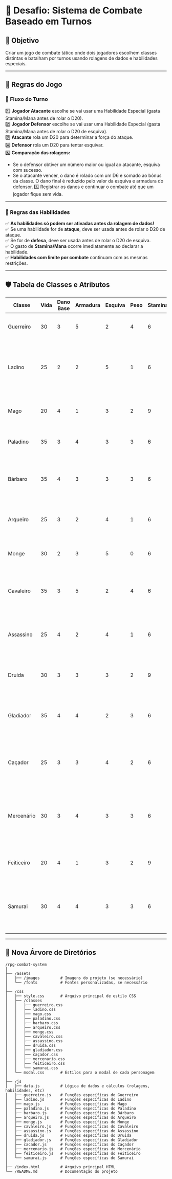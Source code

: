 # 📜 Desafio: Sistema de Combate Baseado em Turnos

## 🎯 Objetivo

Criar um jogo de combate tático onde dois jogadores escolhem classes distintas e batalham por turnos usando rolagens de dados e habilidades especiais.

---

## 📌 Regras do Jogo

### 🎲 Fluxo do Turno
1️⃣ **Jogador Atacante** escolhe se vai usar uma Habilidade Especial (gasta Stamina/Mana antes de rolar o D20).  
2️⃣ **Jogador Defensor** escolhe se vai usar uma Habilidade Especial (gasta Stamina/Mana antes de rolar o D20 de esquiva).  
3️⃣ **Atacante** rola um D20 para determinar a força do ataque.  
4️⃣ **Defensor** rola um D20 para tentar esquivar.  
5️⃣ **Comparação das rolagens:**
- Se o defensor obtiver um número maior ou igual ao atacante, esquiva com sucesso.
- Se o atacante vencer, o dano é rolado com um D6 e somado ao bônus da classe. O dano final é reduzido pelo valor da esquiva e armadura do defensor.
6️⃣ Registrar os danos e continuar o combate até que um jogador fique sem vida.

---

### 📢 Regras das Habilidades

✅ **As habilidades só podem ser ativadas antes da rolagem de dados!**  
✅ Se uma habilidade for de **ataque**, deve ser usada antes de rolar o D20 de ataque.  
✅ Se for de **defesa**, deve ser usada antes de rolar o D20 de esquiva.  
✅ O gasto de **Stamina/Mana** ocorre imediatamente ao declarar a habilidade.  
✅ **Habilidades com limite por combate** continuam com as mesmas restrições.

---

## 🛡️ Tabela de Classes e Atributos

| **Classe**     | **Vida** | **Dano Base** | **Armadura** | **Esquiva** | **Peso** | **Stamina/Mana** | **Habilidade Especial**           | **Custo** | **Penalidade**                          |
|----------------|----------|---------------|--------------|-------------|----------|------------------|------------------------------------|-----------|-----------------------------------------|
| Guerreiro      | 30       | 3             | 5            | 2           | 4        | 6                | Força Brutal: Rola um D8 extra no ataque. | 2 Stamina | -1 defesa no turno seguinte.            |
| Ladino         | 25       | 2             | 2            | 5           | 1        | 6                | Ataque Sorrateiro: Se não foi atacado no turno anterior, rola um D10 extra. | 3 Stamina | Só pode ser usado a cada 2 turnos.      |
| Mago           | 20       | 4             | 1            | 3           | 2        | 9                | Bola de Fogo: Pode rolar um D12 no ataque. | 3 Mana    | -1 esquiva no turno seguinte.           |
| Paladino       | 35       | 3             | 4            | 3           | 3        | 6                | Proteção Divina: Rola um D8 extra na defesa. | 2 Stamina | -2 no próximo ataque.                   |
| Bárbaro        | 35       | 4             | 3            | 3           | 3        | 6                | Fúria: Quando a vida cair abaixo de 15, rola um D10 extra no ataque. | 3 Stamina | Só pode ser usado uma vez por combate.  |
| Arqueiro       | 25       | 3             | 2            | 4           | 1        | 6                | Tiro Preciso: Rola um D8 extra no ataque. | 2 Stamina | -1 esquiva no turno seguinte.           |
| Monge          | 30       | 2             | 3            | 5           | 0        | 6                | Reflexos Aguçados: Rola um D6 extra ao esquivar. | 2 Stamina | -1 dano no próximo ataque.              |
| Cavaleiro      | 35       | 3             | 5            | 2           | 4        | 6                | Defesa Absoluta: Ignora um ataque fraco ou médio. | 3 Stamina | Não pode atacar no turno seguinte.      |
| Assassino      | 25       | 4             | 2            | 4           | 1        | 6                | Golpe Mortal: Se tirar 20 no D20 de ataque, rola um D12 extra. | 3 Stamina | Custa 2 Stamina adicionais se falhar.   |
| Druida         | 30       | 3             | 3            | 3           | 2        | 9                | Cura Natural: Rola um D8 e recupera vida. | 3 Mana    | Só pode ser usado 3 vezes por combate.  |
| Gladiador      | 35       | 4             | 4            | 2           | 3        | 6                | Resistência Extrema: Rola um D6 extra para reduzir dano recebido. | 2 Stamina | Não pode usar outra habilidade no próximo turno. |
| Caçador        | 25       | 3             | 3            | 4           | 2        | 6                | Armadilha Oculta: O inimigo rola um D12 em vez do D20 para esquiva. | 3 Stamina | Só pode ser usado a cada 3 turnos.      |
| Mercenário     | 30       | 3             | 4            | 3           | 3        | 6                | Golpe Oportunista: Se esquivar, pode contra-atacar com um D6 extra. | 2 Stamina | -1 esquiva no turno seguinte.           |
| Feiticeiro     | 20       | 4             | 1            | 3           | 2        | 9                | Explosão Arcana: Rola um D20 para ataque. | 3 Mana    | Reduz 2 de vida ao usar.                |
| Samurai        | 30       | 4             | 4            | 3           | 3        | 6                | Foco Perfeito: Se não usou habilidade no turno anterior, rola um D10 extra. | 3 Stamina | Só pode ser usado 2 vezes por combate.  |

---

## 🌳 Nova Árvore de Diretórios

```
/rpg-combat-system
│
├── /assets
│   ├── /images         # Imagens do projeto (se necessário)
│   └── /fonts          # Fontes personalizadas, se necessário
│
├── /css
│   ├── style.css       # Arquivo principal de estilo CSS
│   ├── /classes
│   │   ├── guerreiro.css
│   │   ├── ladino.css
│   │   ├── mago.css
│   │   ├── paladino.css
│   │   ├── barbaro.css
│   │   ├── arqueiro.css
│   │   ├── monge.css
│   │   ├── cavaleiro.css
│   │   ├── assassino.css
│   │   ├── druida.css
│   │   ├── gladiador.css
│   │   ├── caçador.css
│   │   ├── mercenario.css
│   │   ├── feiticeiro.css
│   │   └── samurai.css
│   └── modal.css       # Estilos para o modal de cada personagem
│
├── /js
│   ├── data.js         # Lógica de dados e cálculos (rolagens, habilidades, etc)
│   ├── guerreiro.js    # Funções específicas do Guerreiro
│   ├── ladino.js       # Funções específicas do Ladino
│   ├── mago.js         # Funções específicas do Mago
│   ├── paladino.js     # Funções específicas do Paladino
│   ├── barbaro.js      # Funções específicas do Bárbaro
│   ├── arqueiro.js     # Funções específicas do Arqueiro
│   ├── monge.js        # Funções específicas do Monge
│   ├── cavaleiro.js    # Funções específicas do Cavaleiro
│   ├── assassino.js    # Funções específicas do Assassino
│   ├── druida.js       # Funções específicas do Druida
│   ├── gladiador.js    # Funções específicas do Gladiador
│   ├── cacador.js      # Funções específicas do Caçador
│   ├── mercenario.js   # Funções específicas do Mercenário
│   ├── feiticeiro.js   # Funções específicas do Feiticeiro
│   └── samurai.js      # Funções específicas do Samurai
│
├── /index.html         # Arquivo principal HTML
└── /README.md          # Documentação do projeto
```